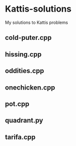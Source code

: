 # Kattis-solutions
My solutions to Kattis problems

## cold-puter.cpp
## hissing.cpp
## oddities.cpp
## onechicken.cpp
## pot.cpp
## quadrant.py
## tarifa.cpp
